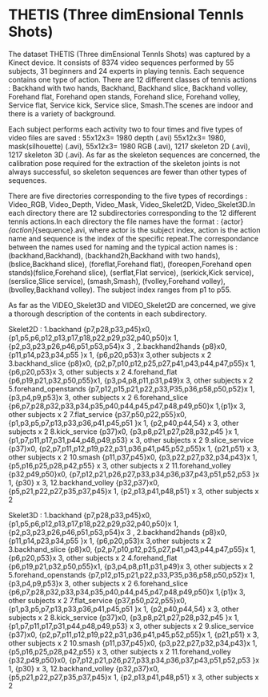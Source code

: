 # THETIS (Three dimEnsional TennIs Shots)
The dataset THETIS (Three dimEnsional TennIs Shots) was captured by a Kinect device. It consists of 8374 video sequences performed by 55 subjects, 31 beginners and 24 experts in playing tennis. Each sequence contains one type of action. There are 12 different classes of tennis actions : Backhand with two hands, Backhand, Backhand slice, Backhand volley, Forehand flat, Forehand open stands, Forehand slice, Forehand volley, Service flat, Service kick, Service slice, Smash.The scenes are indoor and there is a variety of background.

Each subject performs each activity two to four times and five types of video files are saved : 55x12x3= 1980 depth (.avi)  55x12x3= 1980, mask(silhouette) (.avi), 55x12x3= 1980 RGB (.avi), 1217 skeleton 2D (.avi), 1217 skeleton 3D (.avi). As far as the skeleton sequences are concerned, the calibration pose required for the extraction of the skeleton joints is not always successful, so skeleton sequences are fewer than other types of sequences.

There are five directories corresponding to the five types of recordings : Video_RGB, Video_Depth, Video_Mask, Video_Skelet2D, Video_Skelet3D.In each directory there are 12 subdirectories corresponding to the 12 different tennis actions.In each directory the file names have the format : {actor}_{action}_{sequence}.avi, where actor is the subject index, action is the action name and sequence is the index of the specific repeat.The correspondance between the names used for naming and the typical action names is : (backhand,Backhand), (backhand2h,Backhand with two hands), (bslice,Backhand slice), (foreflat,Forehand flat), (foreopen,Forehand open stands)(fslice,Forehand slice), (serflat,Flat service), (serkick,Kick service), (serslice,Slice service), (smash,Smash), (fvolley,Forehand volley), (bvolley,Backhand volley). The subject index ranges from p1 to p55.

As far as the VIDEO_Skelet3D and VIDEO_Skelet2D are concerned, we give a thorough description of the contents in each subdirectory.

Skelet2D :
1.backhand  {p7,p28,p33,p45}x0, {p1,p5,p6,p12,p13,p17,p18,p22,p29,p32,p40,p50}x 1,  {p2,p3,p23,p26,p46,p51,p53,p54}x 3 , 
2.backhand2hands  {p8}x0, {p11,p14,p23,p34,p55 }x 1, {p6,p20,p53}x 3,other subjects x 2
3.backhand_slice  {p8}x0, {p2,p7,p10,p12,p25,p27,p41,p43,p44,p47,p55}x 1, {p6,p20,p53}x 3, other subjects x 2
4.forehand_flat	  {p6,p19,p21,p32,p50,p55}x1, {p3,p4,p8,p11,p31,p49}x 3, other subjects x 2
5.forehand_openstands	{p7,p12,p15,p21,p22,p33,P35,p36,p58,p50,p52}x 1, {p3,p4,p9,p53}x 3, other subjects x 2
6.forehand_slice  {p6,p7,p28,p32,p33,p34,p35,p40,p44,p45,p47,p48,p49,p50}x 1,{p1}x 3, other subjects x 2
7.flat_service	  {p37,p50,p22,p55}x0, {p1,p3,p5,p7,p13,p33,p36,p41,p45,p51 }x 1, {p2,p40,p44,54} x 3, other subjects x 2
8.kick_service	  {p37}x0, {p3,p8,p21,p27,p28,p32,p45 }x 1, {p1,p7,p11,p17,p31,p44,p48,p49,p53} x 3, other subjects x 2
9.slice_service   {p37}x0, {p2,p7,p11,p12,p19,p22,p31,p36,p41,p45,p52,p55}x 1, {p21,p51} x 3, other subjects x 2
10.smash   {p11,p37,p45}x0, {p3,p22,p27,p32,p34,p43}x 1, {p5,p16,p25,p28,p42,p55} x 3, other subjects x 2
11.forehand_volley    {p32,p49,p50}x0, {p7,p12,p21,p26,p27,p33,p34,p36,p37,p43,p51,p52,p53 }x 1, {p30} x 3, 
12.backhand_volley    {p32,p37}x0, {p5,p21,p22,p27,p35,p37,p45}x 1, {p2,p13,p41,p48,p51} x 3, other subjects x 2


Skelet3D :
1.backhand  {p7,p28,p33,p45}x0, {p1,p5,p6,p12,p13,p17,p18,p22,p29,p32,p40,p50}x 1,  {p2,p3,p23,p26,p46,p51,p53,p54}x 3 , 
2.backhand2hands  {p8}x0, {p11,p14,p23,p34,p55 }x 1, {p6,p20,p53}x 3,other subjects x 2
3.backhand_slice  {p8}x0, {p2,p7,p10,p12,p25,p27,p41,p43,p44,p47,p55}x 1, {p6,p20,p53}x 3, other subjects x 2
4.forehand_flat	  {p6,p19,p21,p32,p50,p55}x1, {p3,p4,p8,p11,p31,p49}x 3, other subjects x 2
5.forehand_openstands	{p7,p12,p15,p21,p22,p33,P35,p36,p58,p50,p52}x 1, {p3,p4,p9,p53}x 3, other subjects x 2
6.forehand_slice  {p6,p7,p28,p32,p33,p34,p35,p40,p44,p45,p47,p48,p49,p50}x 1,{p1}x 3, other subjects x 2
7.flat_service	  {p37,p50,p22,p55}x0, {p1,p3,p5,p7,p13,p33,p36,p41,p45,p51 }x 1, {p2,p40,p44,54} x 3, other subjects x 2
8.kick_service	  {p37}x0, {p3,p8,p21,p27,p28,p32,p45 }x 1, {p1,p7,p11,p17,p31,p44,p48,p49,p53} x 3, other subjects x 2
9.slice_service   {p37}x0, {p2,p7,p11,p12,p19,p22,p31,p36,p41,p45,p52,p55}x 1, {p21,p51} x 3, other subjects x 2
10.smash   {p11,p37,p45}x0, {p3,p22,p27,p32,p34,p43}x 1, {p5,p16,p25,p28,p42,p55} x 3, other subjects x 2
11.forehand_volley    {p32,p49,p50}x0, {p7,p12,p21,p26,p27,p33,p34,p36,p37,p43,p51,p52,p53 }x 1, {p30} x 3, 
12.backhand_volley    {p32,p37}x0, {p5,p21,p22,p27,p35,p37,p45}x 1, {p2,p13,p41,p48,p51} x 3, other subjects x 2





